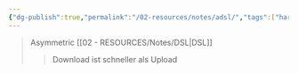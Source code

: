 ```yaml
---
{"dg-publish":true,"permalink":"/02-resources/notes/adsl/","tags":["hardware","netzwerk"],"noteIcon":"","updated":"2025-09-05T10:12:28.025+02:00"}
---
```


>Asymmetric [[02 - RESOURCES/Notes/DSL\|DSL]]
>>Download ist schneller als Upload
